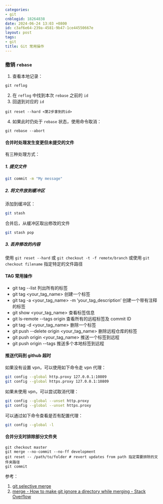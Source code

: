 ```yaml
---
categories:
- git
cnblogid: 18264838
date: 2024-06-24 13:03 +0800
id: c3af6e64-239a-4581-9b47-1ce44550667e
layout: post
tags:
- git
title: Git 常用操作
---
```


### 撤销 `rebase`
1. 查看本地记录：
```shell
git reflog
```
2. 在 `reflog` 中找到本次 `rebase` 之前的 `id`
3. 回退到对应的 `id`
```shell
git reset --hard <第2步拿到的id>
```
4. 如果此时仍处于 `rebase` 状态，使用命令取消：
```shell
git rebase --abort
```



#### 合并时处理发生变更但未提交的文件
有三种处理方式：



##### 1. 提交文件
```bash
git commit -m "My message"
```



##### 2. 将文件放到缓冲区
添加到缓冲区：
```bash
git stash
```
合并后，从缓冲区取出修改的文件
```bash
git stash pop
```



##### 3. 丢弃修改的内容
使用 `git reset --hard` 或 `git checkout -t -f remote/branch`
或使用 `git checkout filename` 指定特定的文件路径



#### TAG 常用操作

- git tag --list 列出所有的标签
- git tag <your_tag_name> 创建一个标签
- git tag -a <your_tag_name> -m ‘your_tag_description’  创建一个带有注释的标签
- git show <your_tag_name> 查看标签信息
- git ls-remote --tags origin 查看所有的远程标签及 commit ID
- git tag -d <your_tag_name> 删除一个标签
- git push --delete origin <your_tag_name> 删除远程仓库的标签
- git push origin <your_tag_name> 推送一个标签到远程
- git push origin --tags 推送多个本地标签到远程



#### 推送代码到 github 超时

如果没有设置 vpn，可以使用如下命令走 vpn 代理：

```bash
git config --global http.proxy 127.0.0.1:10809
git config --global https.proxy 127.0.0.1:10809
```

如果未使用 vpn，可以尝试取消代理：

```bash
git config --global --unset http.proxy
git config --global --unset https.proxy
```

可以通过如下命令查看是否有配置代理：

```bash
git config --global -l
```



#### 合并分支时排除部分文件夹

```
git checkout master    
git merge --no-commit --no-ff development
git reset -- /path/to/folder # revert updates from path 指定需要排除的文件夹路径
git commit
```

参考：

1. [git selective merge](https://gist.github.com/katylava/564416)
2. [merge - How to make git ignore a directory while merging - Stack Overflow](https://stackoverflow.com/questions/14369378/how-to-make-git-ignore-a-directory-while-merging)